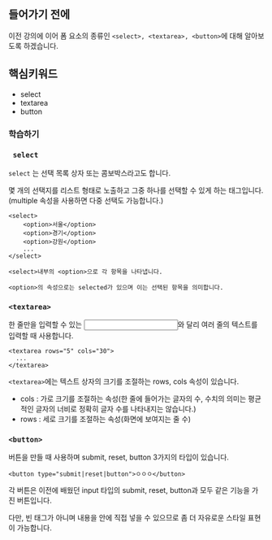 
## 들어가기 전에

이전 강의에 이어 폼 요소의 종류인 ```<select>, <textarea>, <button>```에 대해 알아보도록 하겠습니다.

## 핵심키워드
+ select
+ textarea
+ button

### 학습하기

### ``` select```

```select```  는 선택 목록 상자 또는 콤보박스라고도 합니다.

몇 개의 선택지를 리스트 형태로 노출하고 그중 하나를 선택할 수 있게 하는 태그입니다. (multiple 속성을 사용하면 다중 선택도 가능합니다.)

```
<select>
    <option>서울</option>
    <option>경기</option>
    <option>강원</option>
    ...
</select>

<select>내부의 <option>으로 각 항목을 나타냅니다.

<option>의 속성으로는 selected가 있으며 이는 선택된 항목을 의미합니다.

```
### ```<textarea>```

한 줄만을 입력할 수 있는 <input type="text" >와 달리 여러 줄의 텍스트를 입력할 때 사용합니다.

```
<textarea rows="5" cols="30">
  ...
</textarea>
```

```<textarea>```에는 텍스트 상자의 크기를 조절하는 rows, cols 속성이 있습니다.
+ cols : 가로 크기를 조절하는 속성(한 줄에 들어가는 글자의 수, 수치의 의미는 평균적인 글자의 너비로 정확히 글자 수를 나타내지는 않습니다.)
+ rows : 세로 크기를 조절하는 속성(화면에 보여지는 줄 수)

### ```<button>```

버튼을 만들 때 사용하며 submit, reset, button 3가지의 타입이 있습니다.

```<button type="submit|reset|button">ㅇㅇㅇ</button>```

각 버튼은 이전에 배웠던 input 타입의 submit, reset, button과 모두 같은 기능을 가진 버튼입니다.

다만, 빈 태그가 아니며 내용을 안에 직접 넣을 수 있으므로 좀 더 자유로운 스타일 표현이 가능합니다.





